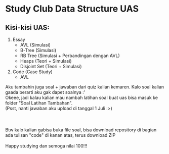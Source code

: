 # Study Club Data Structure UAS

## Kisi-kisi UAS:
1. Essay
    - AVL (Simulasi)
    - B-Tree (Simulasi)
    - RB Tree (Simulasi + Perbandingan dengan AVL)
    - Heaps (Teori + Simulasi)
    - Disjoint Set (Teori + Simulasi)
2. Code (Case Study)
    - AVL

Aku tambahin juga soal + jawaban dari quiz kalian kemaren. Kalo soal kalian gaada berarti aku gak dapet soalnya :'\
Okeee, jadi kalau kalian mau nambah latihan soal buat uas bisa masuk ke folder "Soal Latihan Tambahan".\
(Psst, nanti jawaban aku upload di tanggal 1 Juli :>)\
\
\
\
Btw kalo kalian gabisa buka file soal, bisa download repository di bagian ada tulisan "code" di kanan atas, terus download ZIP\
\
Happy studying dan semoga nilai 100!!!

